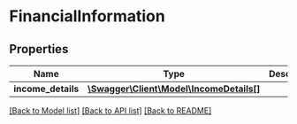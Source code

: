# FinancialInformation

## Properties
Name | Type | Description | Notes
------------ | ------------- | ------------- | -------------
**income_details** | [**\Swagger\Client\Model\IncomeDetails[]**](IncomeDetails.md) |  | [optional] 

[[Back to Model list]](../../README.md#documentation-for-models) [[Back to API list]](../../README.md#documentation-for-api-endpoints) [[Back to README]](../../README.md)

